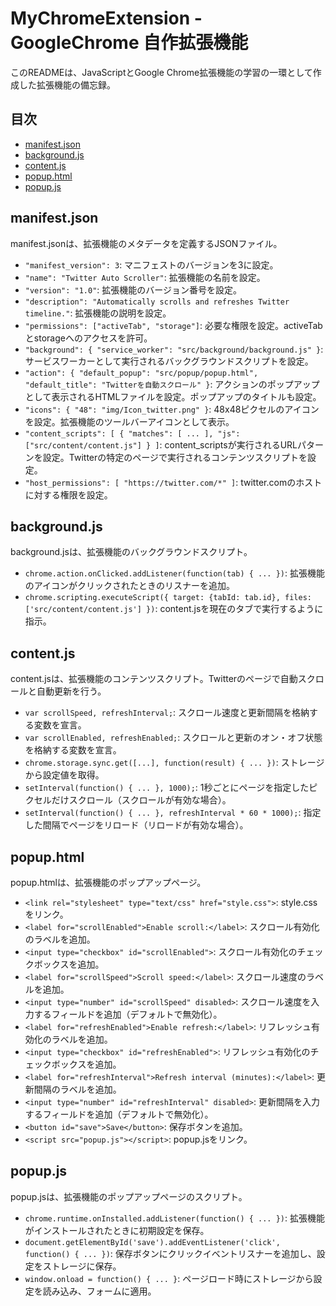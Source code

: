 # MyChromeExtension - GoogleChrome 自作拡張機能

このREADMEは、JavaScriptとGoogle Chrome拡張機能の学習の一環として作成した拡張機能の備忘録。

## 目次
- [manifest.json](#manifestjson)
- [background.js](#backgroundjs)
- [content.js](#contentjs)
- [popup.html](#popuphtml)
- [popup.js](#popupjs)


## manifest.json
manifest.jsonは、拡張機能のメタデータを定義するJSONファイル。

- `"manifest_version": 3`: マニフェストのバージョンを3に設定。
- `"name": "Twitter Auto Scroller"`: 拡張機能の名前を設定。
- `"version": "1.0"`: 拡張機能のバージョン番号を設定。
- `"description": "Automatically scrolls and refreshes Twitter timeline."`: 拡張機能の説明を設定。
- `"permissions": ["activeTab", "storage"]`: 必要な権限を設定。activeTabとstorageへのアクセスを許可。
- `"background": { "service_worker": "src/background/background.js" }`: サービスワーカーとして実行されるバックグラウンドスクリプトを設定。
- `"action": { "default_popup": "src/popup/popup.html", "default_title": "Twitterを自動スクロール" }`: アクションのポップアップとして表示されるHTMLファイルを設定。ポップアップのタイトルも設定。
- `"icons": { "48": "img/Icon_twitter.png" }`: 48x48ピクセルのアイコンを設定。拡張機能のツールバーアイコンとして表示。
- `"content_scripts": [ { "matches": [ ... ], "js": ["src/content/content.js"] } ]`: content_scriptsが実行されるURLパターンを設定。Twitterの特定のページで実行されるコンテンツスクリプトを設定。
- `"host_permissions": [ "https://twitter.com/*" ]`: twitter.comのホストに対する権限を設定。

## background.js
background.jsは、拡張機能のバックグラウンドスクリプト。

- `chrome.action.onClicked.addListener(function(tab) { ... })`: 拡張機能のアイコンがクリックされたときのリスナーを追加。
- `chrome.scripting.executeScript({ target: {tabId: tab.id}, files: ['src/content/content.js'] })`: content.jsを現在のタブで実行するように指示。

## content.js
content.jsは、拡張機能のコンテンツスクリプト。Twitterのページで自動スクロールと自動更新を行う。

- `var scrollSpeed, refreshInterval;`: スクロール速度と更新間隔を格納する変数を宣言。
- `var scrollEnabled, refreshEnabled;`: スクロールと更新のオン・オフ状態を格納する変数を宣言。
- `chrome.storage.sync.get([...], function(result) { ... })`: ストレージから設定値を取得。
- `setInterval(function() { ... }, 1000);`: 1秒ごとにページを指定したピクセルだけスクロール（スクロールが有効な場合）。
- `setInterval(function() { ... }, refreshInterval * 60 * 1000);`: 指定した間隔でページをリロード（リロードが有効な場合）。

## popup.html
popup.htmlは、拡張機能のポップアップページ。

- `<link rel="stylesheet" type="text/css" href="style.css">`: style.cssをリンク。
- `<label for="scrollEnabled">Enable scroll:</label>`: スクロール有効化のラベルを追加。
- `<input type="checkbox" id="scrollEnabled">`: スクロール有効化のチェックボックスを追加。
- `<label for="scrollSpeed">Scroll speed:</label>`: スクロール速度のラベルを追加。
- `<input type="number" id="scrollSpeed" disabled>`: スクロール速度を入力するフィールドを追加（デフォルトで無効化）。
- `<label for="refreshEnabled">Enable refresh:</label>`: リフレッシュ有効化のラベルを追加。
- `<input type="checkbox" id="refreshEnabled">`: リフレッシュ有効化のチェックボックスを追加。
- `<label for="refreshInterval">Refresh interval (minutes):</label>`: 更新間隔のラベルを追加。
- `<input type="number" id="refreshInterval" disabled>`: 更新間隔を入力するフィールドを追加（デフォルトで無効化）。
- `<button id="save">Save</button>`: 保存ボタンを追加。
- `<script src="popup.js"></script>`: popup.jsをリンク。

## popup.js
popup.jsは、拡張機能のポップアップページのスクリプト。

- `chrome.runtime.onInstalled.addListener(function() { ... })`: 拡張機能がインストールされたときに初期設定を保存。
- `document.getElementById('save').addEventListener('click', function() { ... })`: 保存ボタンにクリックイベントリスナーを追加し、設定をストレージに保存。
- `window.onload = function() { ... }`: ページロード時にストレージから設定を読み込み、フォームに適用。
